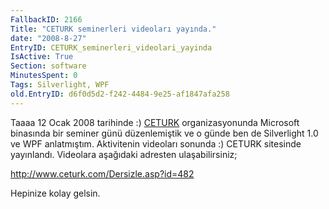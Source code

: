 ```yaml
---
FallbackID: 2166
Title: "CETURK seminerleri videoları yayında."
date: "2008-8-27"
EntryID: CETURK_seminerleri_videolari_yayinda
IsActive: True
Section: software
MinutesSpent: 0
Tags: Silverlight, WPF
old.EntryID: d6f0d5d2-f242-4484-9e25-af1847afa258
---
```

Taaaa 12 Ocak 2008 tarihinde :) [CETURK](http://www.ceturk.com/)
organizasyonunda Microsoft binasında bir seminer günü düzenlemiştik ve o
günde ben de Silverlight 1.0 ve WPF anlatmıştım. Aktivitenin videoları
sonunda :) CETURK sitesinde yayınlandı. Videolara aşağıdaki adresten
ulaşabilirsiniz;

<http://www.ceturk.com/Dersizle.asp?id=482>

Hepinize kolay gelsin.


